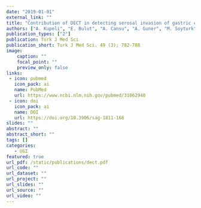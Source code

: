 ```yaml
---
date: "2019-01-01"
external_link: ""
title: "Contribution of DECT in detecting serosal invasion of gastric cancer"
authors: ["A. Kupeli", "E. Bulut", "A. Cansu", "A. Guner", "M. Soyturk", "G. Danisan"]
publication_types: ["2"]
publication: Turk J Med Sci
publication_short: Turk J Med Sci. 49 (3); 782-788
image:
    caption: ""
    focal_point: ""
    preview_only: false
links:
 - icon: pubmed
   icon_pack: ai
   name: PubMed
   url: https://www.ncbi.nlm.nih.gov/pubmed/31062940
 - icon: doi
   icon_pack: ai
   name: DOI
   url: https://doi.org/10.3906/sag-1811-168
slides: ""
abstract: ""
abstract_short: ""
tags: []
categories: 
   - UGI
featured: true
url_pdf: /static/publications/dect.pdf
url_code: ""
url_dataset: ""
url_project: ""
url_slides: ""
url_source: ""
url_video: ""
---
```

